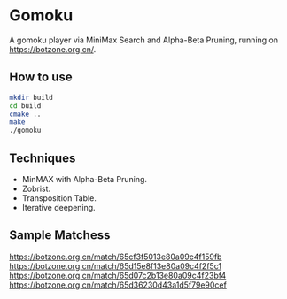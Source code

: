 # Gomoku
A gomoku player via MiniMax Search and Alpha-Beta Pruning, running on https://botzone.org.cn/.

## How to use
```bash
mkdir build
cd build
cmake ..
make
./gomoku
```

## Techniques
- MinMAX with Alpha-Beta Pruning.
- Zobrist.
- Transposition Table.
- Iterative deepening.

## Sample Matchess
https://botzone.org.cn/match/65cf3f5013e80a09c4f159fb
https://botzone.org.cn/match/65d15e8f13e80a09c4f2f5c1
https://botzone.org.cn/match/65d07c2b13e80a09c4f23bf4
https://botzone.org.cn/match/65d36230d43a1d5f79e90cef
